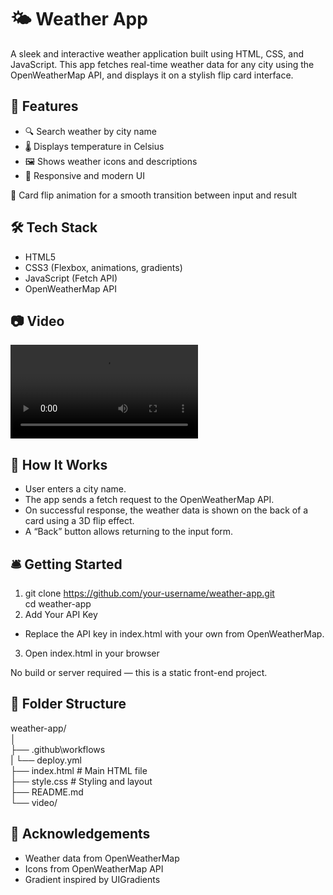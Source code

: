 # 🌤️ Weather App
A sleek and interactive weather application built using HTML, CSS, and JavaScript. This app fetches real-time weather data for any city using the OpenWeatherMap API, and displays it on a stylish flip card interface.

## 🚀 Features
- 🔍 Search weather by city name
- 🌡️ Displays temperature in Celsius
- 🖼️ Shows weather icons and descriptions
- 📱 Responsive and modern UI

🔄 Card flip animation for a smooth transition between input and result

## 🛠️ Tech Stack
- HTML5
- CSS3 (Flexbox, animations, gradients)
- JavaScript (Fetch API)
- OpenWeatherMap API

## 📷 Video
![Preview](video/preview.mp4)  

## 🧠 How It Works
- User enters a city name.
- The app sends a fetch request to the OpenWeatherMap API.
- On successful response, the weather data is shown on the back of a card using a 3D flip effect.
- A “Back” button allows returning to the input form.

## 🛎️ Getting Started
1. git clone https://github.com/your-username/weather-app.git  
   cd weather-app
2. Add Your API Key
- Replace the API key in index.html with your own from OpenWeatherMap.
3. Open index.html in your browser  

No build or server required — this is a static front-end project.  

## 📁 Folder Structure
weather-app/  
│  
├── .github\workflows  
|      └── deploy.yml  
├── index.html         # Main HTML file  
├── style.css          # Styling and layout  
├── README.md  
└── video/    

## 📝 Acknowledgements
- Weather data from OpenWeatherMap
- Icons from OpenWeatherMap API
- Gradient inspired by UIGradients